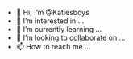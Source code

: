 - 👋 Hi, I’m @Katiesboys
- 👀 I’m interested in ...
- 🌱 I’m currently learning ...
- 💞️ I’m looking to collaborate on ...
- 📫 How to reach me ...

<!---
Katiesboys/Katiesboys is a ✨ special ✨ repository because its `README.md` (this file) appears on your GitHub profile.
You can click the Preview link to take a look at your changes.
--->
